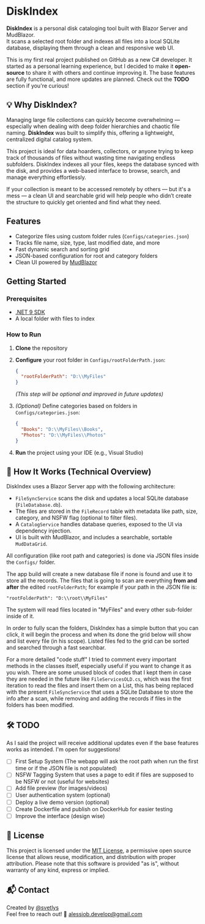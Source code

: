 # DiskIndex

**DiskIndex** is a personal disk cataloging tool built with Blazor Server and MudBlazor.  
It scans a selected root folder and indexes all files into a local SQLite database, displaying them through a clean and responsive web UI.

This is my first real project published on GitHub as a new C# developer. It started as a personal learning experience, but I decided to make it **open-source** to share it with others and continue improving it. The base features are fully functional, and more updates are planned. Check out the **TODO** section if you're curious!

## 💡 Why DiskIndex?

Managing large file collections can quickly become overwhelming — especially when dealing with deep folder hierarchies and chaotic file naming. **DiskIndex** was built to simplify this, offering a lightweight, centralized digital catalog system.

This project is ideal for data hoarders, collectors, or anyone trying to keep track of thousands of files without wasting time navigating endless subfolders. DiskIndex indexes all your files, keeps the database synced with the disk, and provides a web-based interface to browse, search, and manage everything effortlessly.

If your collection is meant to be accessed remotely by others — but it's a mess — a clean UI and searchable grid will help people who didn’t create the structure to quickly get oriented and find what they need.

## Features

- Categorize files using custom folder rules (`Configs/categories.json`)
- Tracks file name, size, type, last modified date, and more
- Fast dynamic search and sorting grid
- JSON-based configuration for root and category folders
- Clean UI powered by [MudBlazor](https://mudblazor.com/)

## Getting Started

### Prerequisites

- [.NET 9 SDK](https://dotnet.microsoft.com/en-us/download/dotnet/9.0)
- A local folder with files to index

### How to Run

1. **Clone** the repository  
2. **Configure** your root folder in `Configs/rootFolderPath.json`:  
    ```json
    {
      "rootFolderPath": "D:\\MyFiles"
    }
    ```
    *(This step will be optional and improved in future updates)*

3. *(Optional)* Define categories based on folders in `Configs/categories.json`:  
    ```json
    {
      "Books": "D:\\MyFiles\\Books",
      "Photos": "D:\\MyFiles\\Photos"
    }
    ```

4. **Run** the project using your IDE (e.g., Visual Studio)

## 🧠 How It Works (Technical Overview)

DiskIndex uses a Blazor Server app with the following architecture:

- `FileSyncService` scans the disk and updates a local SQLite database (`FileDatabase.db`).
- The files are stored in the `FileRecord` table with metadata like path, size, category, and NSFW flag (optional to filter files).
- A `CatalogService` handles database queries, exposed to the UI via dependency injection.
- UI is built with MudBlazor, and includes a searchable, sortable `MudDataGrid`.

All configuration (like root path and categories) is done via JSON files inside the `Configs/` folder.

The app build will create a new database file if none is found and use it to store all the records. The files that is going to scan are everything **from and after** the edited `rootFolderPath`; for example if your path in the JSON file is:
    
    "rootFolderPath": "D:\\root\\MyFiles"

The system will read files located in "MyFiles" and every other sub-folder inside of it.

In order to fully scan the folders, DiskIndex has a simple button that you can click, it will begin the process and when its done the grid below will show and list every file (in his scope). Listed files fed to the grid can be sorted and searched through a fast searchbar.

For a more detailed "code stuff" I tried to comment every important methods in the classes itself, especially useful if you want to change it as you wish. There are some unused block of codes that I kept them in case they are needed in the future like `FileServicesOLD.cs`, which was the first iteration to read the files and insert them on a List<FileItem>, this has being replaced with the present `FileSyncService` that uses a SQLite Database to store the info after a scan, while removing and adding the records if files in the folders has been modified.

## 🛠️ TODO

As I said the project will receive additional updates even if the base features works as intended. I'm open for suggestions!

- [ ] First Setup System (The webapp will ask the root path when run the first time or if the JSON file is not populated)
- [ ] NSFW Tagging System that uses a page to edit if files are supposed to be NSFW or not (useful for websites)
- [ ] Add file preview (for images/videos)
- [ ] User authentication system (optional)
- [ ] Deploy a live demo version (optional)
- [ ] Create Dockerfile and publish on DockerHub for easier testing
- [ ] Improve the interface (design wise)

## 📄 License

This project is licensed under the [MIT License](LICENSE), 
a permissive open source license that allows reuse, modification, and distribution with proper attribution.
Please note that this software is provided "as is", without warranty of any kind, express or implied.

## 📬 Contact

Created by [@svetlys](https://github.com/svetlys)  
Feel free to reach out!     📩 alessiob.develop@gmail.com
